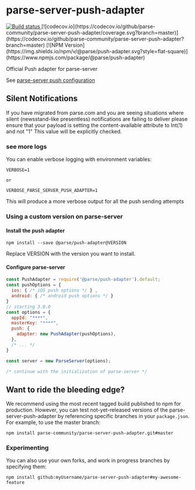 # parse-server-push-adapter

<a href="https://github.com/parse-community/parse-server-push-adapter/actions?query=workflow%3Aci+branch%3Amaster">
  <img alt="Build status" src="https://github.com/parse-community/parse-server-push-adapter/workflows/ci/badge.svg?branch=master">
</a>
[![codecov.io](https://codecov.io/github/parse-community/parse-server-push-adapter/coverage.svg?branch=master)](https://codecov.io/github/parse-community/parse-server-push-adapter?branch=master)
[![NPM Version](https://img.shields.io/npm/v/@parse/push-adapter.svg?style=flat-square)](https://www.npmjs.com/package/@parse/push-adapter)

Official Push adapter for parse-server

See [parse-server push configuration](http://docs.parseplatform.org/parse-server/guide/#push-notifications)

## Silent Notifications

If you have migrated from parse.com and you are seeing situations where silent (newsstand-like presentless) notifications are failing to deliver please ensure that your payload is setting the content-available attribute to Int(1) and not "1" This value will be explicitly checked.

### see more logs

You can enable verbose logging with environment variables:

```
VERBOSE=1

or 

VERBOSE_PARSE_SERVER_PUSH_ADAPTER=1
```

This will produce a more verbose output for all the push sending attempts

### Using a custom version on parse-server

#### Install the push adapter

```
npm install --save @parse/push-adapter@VERSION
```

Replace VERSION with the version you want to install.

#### Configure parse-server

```js
const PushAdapter = require('@parse/push-adapter').default;
const pushOptions = {
  ios: { /* iOS push options */ } ,
  android: { /* android push options */ }   
}
// starting 3.0.0
const options = {
  appId: "****",
  masterKey: "****",
  push: {
    adapter: new PushAdapter(pushOptions),
  },
  /* ... */ 
}

const server = new ParseServer(options);

/* continue with the initialization of parse-server */
```

## Want to ride the bleeding edge?

We recommend using the most recent tagged build published to npm for production. However, you can test not-yet-released versions of the parse-server-push-adapter by referencing specific branches in your `package.json`. For example, to use the master branch:

```
npm install parse-community/parse-server-push-adapter.git#master
```

### Experimenting

You can also use your own forks, and work in progress branches by specifying them:

```
npm install github:myUsername/parse-server-push-adapter#my-awesome-feature
```
